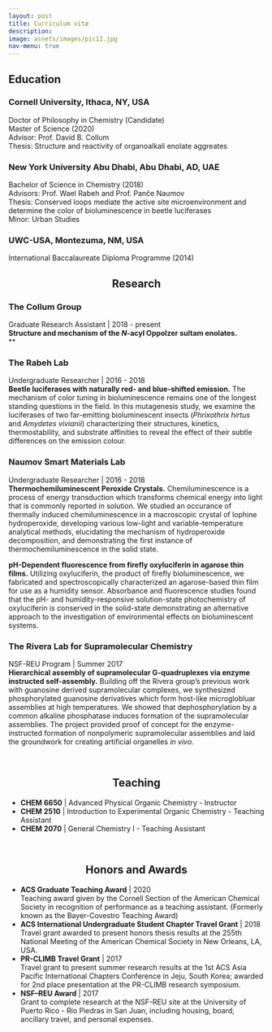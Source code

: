```yaml
---
layout: post
title: Curriculum vitæ
description:
image: assets/images/pic11.jpg
nav-menu: true
---
```


<!-- <center>
    <h2>Education</h2>
</center> -->

## Education

### Cornell University, Ithaca, NY, USA

Doctor of Philosophy in Chemistry (Candidate)  
Master of Science (2020)  
Advisor: Prof. David B. Collum  
Thesis: Structure and reactivity of organoalkali enolate aggreates  

### New York University Abu Dhabi, Abu Dhabi, AD, UAE

Bachelor of Science in Chemistry (2018)  
Advisors: Prof. Wael Rabeh and Prof. Panče Naumov  
Thesis: Conserved loops mediate the active site microenvironment and determine the color of bioluminescence in beetle luciferases  
Minor: Urban Studies  

### UWC-USA, Montezuma, NM, USA

International Baccalaureate Diploma Programme (2014)

<center>
    <h2>Research</h2>
</center>

### The Collum Group

Graduate Research Assistant | 2018 - present  
**Structure and mechanism of the *N*-acyl Oppolzer sultam enolates.**  
**

### The Rabeh Lab

Undergraduate Researcher | 2016 - 2018  
**Beetle luciferases with naturally red- and blue-shifted emission.** The mechanism of color tuning in bioluminescence remains one of the longest standing questions in the field. In this mutagenesis study, we examine the luciferases of two far-emitting bioluminescent insects (*Phrixothrix hirtus* and *Amydetes vivianii*) characterizing their structures, kinetics, thermostability, and substrate affinities to reveal the effect of their subtle differences on the emission colour.

### Naumov Smart Materials Lab

Undergraduate Researcher | 2016 - 2018  
**Thermochemiluminescent Peroxide Crystals.** Chemiluminescence is a process of energy transduction which transforms chemical energy into light that is commonly reported in solution. We studied an occurance of thermally induced chemiluminescence in a macroscopic crystal of lophine hydroperoxide, developing various low-light and variable-temperature analytical methods, elucidating the mechanism of hydroperoxide decomposition, and demonstrating the first instance of thermochemiluminescence in the solid state.

**pH-Dependent fluorescence from firefly oxyluciferin in agarose thin films.** Utilizing oxyluciferin, the product of firefly bioluminescence, we fabricated and spectroscopically characterized an agarose-based thin film for use as a humidity sensor. Absorbance and fluorescence studies found that the pH- and humidity-responsive solution-state photochemistry of oxyluciferin is conserved in the solid-state demonstrating an alternative approach to the investigation of environmental effects on bioluminescent systems.


### The Rivera Lab for Supramolecular Chemistry

NSF-REU Program | Summer 2017  
**Hierarchical assembly of supramolecular G-quadruplexes via enzyme instructed self-assembly.** 
Building off the Rivera group’s previous work with guanosine derived supramolecular complexes, we synthesized phosphorylated guanosine derivatives which form host-like microglobluar assemblies at high temperatures.  We showed that dephosphorylation by a common alkaline phosphatase induces formation of the supramolecular assemblies.  The project provided proof of concept for the enzyme-instructed formation of nonpolymeric supramolecular assemblies and laid the groundwork for creating artificial organelles *in vivo*.  

<br />

<center>
    <h2>Teaching</h2>
</center>

- **CHEM 6650** \| Advanced Physical Organic Chemistry - Instructor  
- **CHEM 2510** \| Introduction to Experimental Organic Chemistry - Teaching Assistant  
- **CHEM 2070** \| General Chemistry I - Teaching Assistant  

<br>

<center>
    <h2>Honors and Awards</h2>
</center>

- **ACS Graduate Teaching Award** \| 2020  
Teaching award given by the Cornell Section of the American Chemical Society in recognition of performance as a teaching assistant. (Formerly known as the Bayer-Covestro Teaching Award)  
- **ACS International Undergraduate Student Chapter Travel Grant** \| 2018  
Travel grant awarded to present honors thesis results at the 255th National Meeting of the American Chemical Society in New Orleans, LA, USA.  
- **PR-CLIMB Travel Grant** \| 2017  
Travel grant to present summer research results at the 1st ACS Asia Pacific International Chapters Conference in Jeju, South Korea; awarded for 2nd place presentation at the PR-CLIMB research symposium.  
- **NSF–REU Award** \| 2017  
Grant to complete research at the NSF-REU site at the University of Puerto Rico - Río Piedras in San Juan, including housing, board, ancillary travel, and personal expenses.

